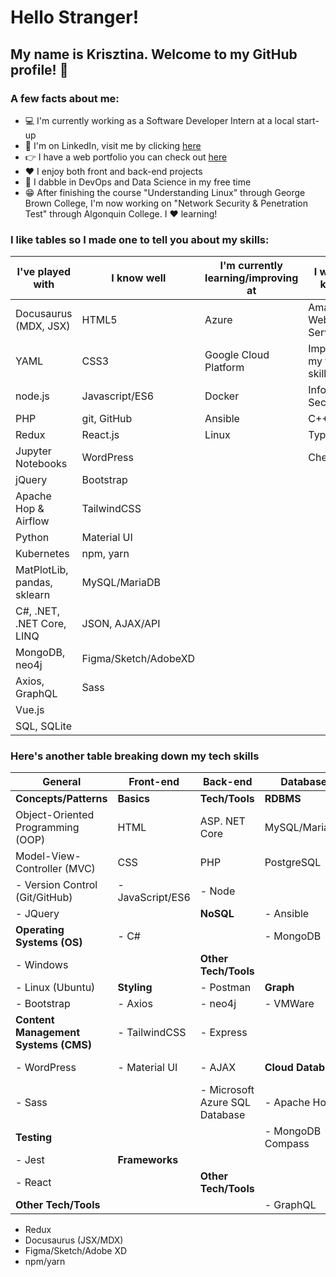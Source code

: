 # Hello Stranger!

## My name is Krisztina. Welcome to my GitHub profile! :wave:


### A few facts about me:
- :computer: I'm currently working as a Software Developer Intern at a local start-up 
- :briefcase: I'm on LinkedIn, visit me by clicking [here](https://www.linkedin.com/in/krisztinapap/)
- :point_right: I have a web portfolio you can check out [here](https://www.kriszdev.com/)
- :heart: I enjoy both front and back-end projects
- :brain: I dabble in DevOps and Data Science in my free time
- :grin: After finishing the course "Understanding Linux" through George Brown College, I'm now working on "Network Security & Penetration Test" through Algonquin College. I :heart: learning!


### I like tables so I made one to tell you about my skills:

I've played with | I know well | I'm currently learning/improving at | I want to know!
---------------- | ------ | ----------------------- | --------------
Docusaurus (MDX, JSX) | HTML5 | Azure | Amazon Web Services
YAML | CSS3 | Google Cloud Platform | Improve my testing skills
node.js | Javascript/ES6 | Docker | Information Security
PHP | git, GitHub | Ansible | C++
Redux | React.js | Linux | TypeScript
Jupyter Notebooks | WordPress |  | Chef
jQuery | Bootstrap | | 
Apache Hop & Airflow | TailwindCSS | | 
Python | Material UI | |
Kubernetes | npm, yarn | | 
MatPlotLib, pandas, sklearn | MySQL/MariaDB | 
C#, .NET, .NET Core, LINQ | JSON, AJAX/API 
MongoDB, neo4j | Figma/Sketch/AdobeXD
Axios, GraphQL | Sass
Vue.js | 
SQL, SQLite |

### Here's another table breaking down my tech skills

General | Front-end | Back-end | Database | DevOps                 
------- | --------- | -------- | -------- | ------
**Concepts/Patterns** | **Basics** | **Tech/Tools** | **RDBMS** | **Infrastructure**     
Object-Oriented Programming (OOP) | HTML | ASP. NET Core | MySQL/MariaDB | Microsoft Azure      
Model-View-Controller (MVC) | CSS | PHP | PostgreSQL |               
- Version Control (Git/GitHub) | - JavaScript/ES6 | - Node | | **Automation**         
| - JQuery |  | **NoSQL** | - Ansible              
**Operating Systems (OS)** | - C# |  | - MongoDB                        
- Windows |  | **Other Tech/Tools** |  | **Virtualization**     
- Linux (Ubuntu) | **Styling** | - Postman | **Graph**  | - VirtualBox           
| - Bootstrap | - Axios | - neo4j | - VMWare               
**Content Management Systems (CMS)** | - TailwindCSS | - Express                         
- WordPress | - Material UI | - AJAX | **Cloud Databses** | **Workflow Management**
| - Sass |  | - Microsoft Azure SQL Database | - Apache Hop           
**Testing** |  |  | - MongoDB Compass | - Apache Airflow       
- Jest | **Frameworks**                       
| - React |  | **Other Tech/Tools**                        
**Other Tech/Tools** |  |  | - GraphQL                          
- Redux                      
- Docusaurus (JSX/MDX)                     
- Figma/Sketch/Adobe XD                      
- npm/yarn                    
